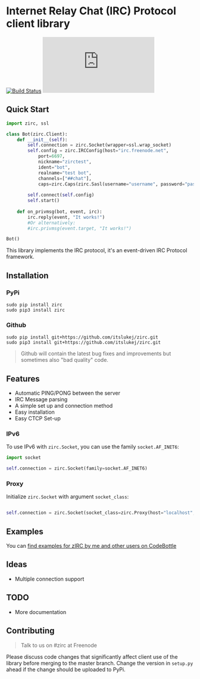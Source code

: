 # Internet Relay Chat (IRC) Protocol client library
[![Build Status](https://travis-ci.org/itslukej/zirc.svg?branch=master)](https://travis-ci.org/itslukej/zirc)
[![Snippets Count](https://codebottle.io/api/v1/embed/searchbadge.php?keywords=%22zirc%22&language=Python)](https://codebottle.io/?q=%22zirc%22)

## Quick Start
```python
import zirc, ssl

class Bot(zirc.Client):
    def __init__(self):
        self.connection = zirc.Socket(wrapper=ssl.wrap_socket)
        self.config = zirc.IRCConfig(host="irc.freenode.net", 
            port=6697,
            nickname="zirctest",
            ident="bot",
            realname="test bot",
            channels=["##chat"],
            caps=zirc.Caps(zirc.Sasl(username="username", password="password")))
        
        self.connect(self.config)
        self.start()
        
    def on_privmsg(bot, event, irc):
        irc.reply(event, "It works!")
        #Or alternatively:
        #irc.privmsg(event.target, "It works!")

Bot()
```

This library implements the IRC protocol, it's an event-driven IRC Protocol framework.

## Installation

### PyPi

```
sudo pip install zirc
sudo pip3 install zirc
```

### Github

```
sudo pip install git+https://github.com/itslukej/zirc.git
sudo pip3 install git+https://github.com/itslukej/zirc.git
```

> Github will contain the latest bug fixes and improvements but sometimes also "bad quality" code.

## Features

- Automatic PING/PONG between the server
- IRC Message parsing
- A simple set up and connection method
- Easy installation
- Easy CTCP Set-up

### IPv6

To use IPv6 with `zirc.Socket`, you can use the family `socket.AF_INET6`:

```python
import socket

self.connection = zirc.Socket(family=socket.AF_INET6)
```

### Proxy

Initialize `zirc.Socket` with argument `socket_class`:

```python

self.connection = zirc.Socket(socket_class=zirc.Proxy(host="localhost", port=1080, protocol=zirc.SOCKS5))
```

## Examples

You can [find examples for zIRC by me and other users on CodeBottle](https://codebottle.io/?q=%22zirc%22)


## Ideas

- Multiple connection support

## TODO
- More documentation


## Contributing
> Talk to us on #zirc at Freenode

Please discuss code changes that significantly affect client use of the library before merging to the master branch. Change the version in `setup.py` ahead if the change should be uploaded to PyPi.
